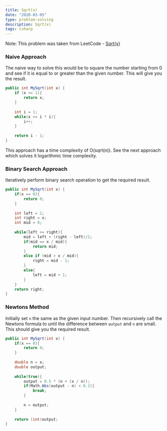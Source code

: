 ```yaml
---
title: Sqrt(x)
date: "2020-03-05"
type: problem-solving
description: Sqrt(x)
tags: csharp
---
```


Note: This problem was taken from LeetCode - [Sqrt(x)](https://leetcode.com/problems/sqrtx/)

### Naive Approach

The naive way to solve this would be to square the number starting from 0 and see if it is equal to or greater than the given number. This will give you the result.

```csharp
public int MySqrt(int x) {
    if (x <= 1){
        return x;
    } 
    
    int i = 1;
    while(x >= i * i){
        i++;
    }
        
    return i - 1;
}
```

This approach has a time complexity of O(sqrt(n)). See the next approach which solves it logarithmic time complexity.

### Binary Search Approach

Iteratively perform binary search operation to get the required result.

```csharp
public int MySqrt(int x) {
    if(x == 0){
        return 0;
    }
    
    int left = 1;
    int right = x;
    int mid = 0;
    
    while(left <= right){
        mid = left + (right - left)/2;
        if(mid == x / mid){
            return mid;
        }
        else if (mid > x / mid){
            right = mid - 1;
        }
        else{
            left = mid + 1;
        }
    }
    return right;
}
```

### Newtons Method

Initially set `n` the same as the given input number. Then recursively call the Newtons formula to until the difference between `output` and `n` are small. This should give you the required result.

```csharp
public int MySqrt(int x) {
    if(x == 0){
        return 0;
    }
    
    double n = x;
    double output;
    
    while(true){
        output = 0.5 * (n + (x / n));
        if(Math.Abs(output - n) < 0.1){
            break;
        }
        
        n = output;
    }
    
    return (int)output;
}
```
